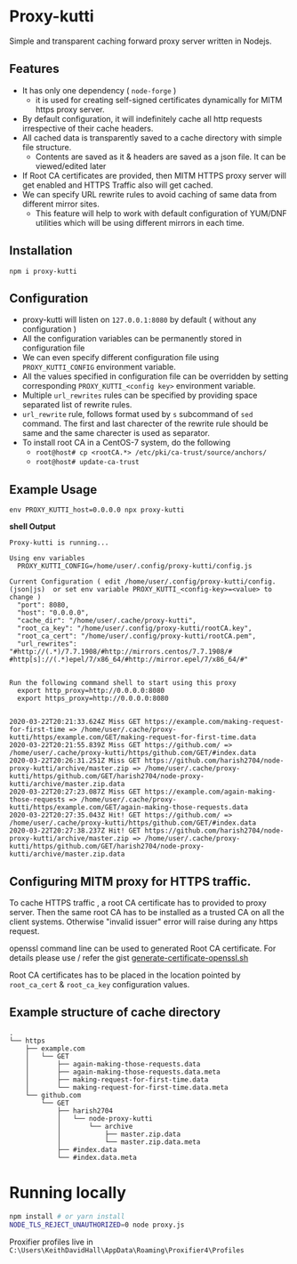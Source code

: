 # Proxy-kutti
Simple and transparent caching forward proxy server written in Nodejs.

## Features
* It has only one dependency ( `node-forge` )
    - it is used for creating self-signed certificates dynamically for MITM https proxy server.
* By default configuration, it will indefinitely cache all http requests irrespective of their cache headers.
* All cached data is transparently saved to a cache directory with simple file structure.
    - Contents are saved as it & headers are saved as a json file. It can be viewed/edited later
* If Root CA certificates are provided, then MITM HTTPS proxy server will get enabled and HTTPS Traffic also will get cached.
* We can specify URL rewrite rules to avoid caching of same data from different mirror sites.
    - This feature will help to work with default configuration of YUM/DNF utilities which will be using different mirrors in each time.


## Installation

`npm i proxy-kutti`

## Configuration

* proxy-kutti will listen on `127.0.0.1:8080` by default ( without any configuration )
* All the configuration variables can be permanently stored in configuration file
* We can even specify different configuration file using `PROXY_KUTTI_CONFIG` environment variable.
* All the values specified in configuration file can be overridden by setting corresponding `PROXY_KUTTI_<config key>` environment variable.
* Multiple `url_rewrites` rules can be specified by providing space separated list of rewrite rules.
* `url_rewrite` rule, follows format used by `s` subcommand of `sed` command.
    The first and last charecter of the rewrite rule should be same and the same charecter is used as separator.
* To install root CA in a CentOS-7 system, do the following
    - `root@host# cp <rootCA.*> /etc/pki/ca-trust/source/anchors/`
    - `root@host# update-ca-trust`


## Example Usage

`env PROXY_KUTTI_host=0.0.0.0 npx proxy-kutti`

**shell Output**
```
Proxy-kutti is running...

Using env variables
  PROXY_KUTTI_CONFIG=/home/user/.config/proxy-kutti/config.js

Current Configuration ( edit /home/user/.config/proxy-kutti/config.(json|js)  or set env variable PROXY_KUTTI_<config-key>=<value> to change )
  "port": 8080,
  "host": "0.0.0.0",
  "cache_dir": "/home/user/.cache/proxy-kutti",
  "root_ca_key": "/home/user/.config/proxy-kutti/rootCA.key",
  "root_ca_cert": "/home/user/.config/proxy-kutti/rootCA.pem",
  "url_rewrites": "#http://(.*)/7.7.1908/#http://mirrors.centos/7.7.1908/# #http[s]://(.*)epel/7/x86_64/#http://mirror.epel/7/x86_64/#"


Run the following command shell to start using this proxy
  export http_proxy=http://0.0.0.0:8080
  export https_proxy=http://0.0.0.0:8080

  
2020-03-22T20:21:33.624Z Miss GET https://example.com/making-request-for-first-time => /home/user/.cache/proxy-kutti/https/example.com/GET/making-request-for-first-time.data
2020-03-22T20:21:55.839Z Miss GET https://github.com/ => /home/user/.cache/proxy-kutti/https/github.com/GET/#index.data
2020-03-22T20:26:31.251Z Miss GET https://github.com/harish2704/node-proxy-kutti/archive/master.zip => /home/user/.cache/proxy-kutti/https/github.com/GET/harish2704/node-proxy-kutti/archive/master.zip.data
2020-03-22T20:27:23.087Z Miss GET https://example.com/again-making-those-requests => /home/user/.cache/proxy-kutti/https/example.com/GET/again-making-those-requests.data
2020-03-22T20:27:35.043Z Hit! GET https://github.com/ => /home/user/.cache/proxy-kutti/https/github.com/GET/#index.data
2020-03-22T20:27:38.237Z Hit! GET https://github.com/harish2704/node-proxy-kutti/archive/master.zip => /home/user/.cache/proxy-kutti/https/github.com/GET/harish2704/node-proxy-kutti/archive/master.zip.data

```

## Configuring MITM proxy for HTTPS traffic.

To cache HTTPS traffic , a root CA certificate has to provided to proxy server.
Then the same root CA has to be installed as a trusted CA on all the client systems.
Otherwise "invalid issuer" error will raise during any https request.

openssl command line can be used to generated Root CA certificate.
For details please use / refer the gist [ generate-certificate-openssl.sh ](https://gist.github.com/harish2704/6cc7185c2fe36ec9cb4e912c4e74f781)

Root CA certificates has to be placed in the location pointed by `root_ca_cert` & `root_ca_key` configuration values.


## Example structure of cache directory

```
.
└── https
    ├── example.com
    │   └── GET
    │       ├── again-making-those-requests.data
    │       ├── again-making-those-requests.data.meta
    │       ├── making-request-for-first-time.data
    │       └── making-request-for-first-time.data.meta
    └── github.com
        └── GET
            ├── harish2704
            │   └── node-proxy-kutti
            │       └── archive
            │           ├── master.zip.data
            │           └── master.zip.data.meta
            ├── #index.data
            └── #index.data.meta
```

# Running locally

```sh
npm install # or yarn install
NODE_TLS_REJECT_UNAUTHORIZED=0 node proxy.js
```

Proxifier profiles live in `C:\Users\KeithDavidHall\AppData\Roaming\Proxifier4\Profiles`
